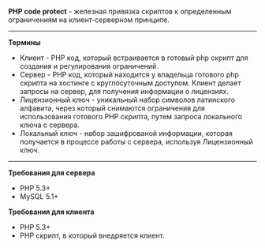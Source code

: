 <b>PHP code protect</b> - железная привязка скриптов к определенным ограничениям на клиент-серверном принципе.

<hr>

<b>Термины</b>

<ul>

<li>Клиент - PHP код, который встраивается в готовый php скрипт для создания и регулирования ограничений.</li>

<li>Сервер - PHP код, который находится у владельца готового php скрипта на хостинге с круглосуточным доступом.
 Клиент делает запросы на сервер, для получения информации о лицензиях.</li>
 
 <li>Лицензионный ключ - уникальный набор символов латинского алфавита, через который снимаются ограничения для использования готового PHP скрипта,
 путем запроса локального ключа с сервера.
 </li>
 
 <li>Локальный ключ - набор зашифрованой информации, которая получается в процессе работы с сервера,
  используя Лицензионный ключ.</li>
  
</ul>

<hr>

<b>Требования для сервера</b>

- PHP 5.3+
- MySQL 5.1+

<b>Требования для клиента</b>

- PHP 5.3+
- PHP скрипт, в который внедряется клиент.


































